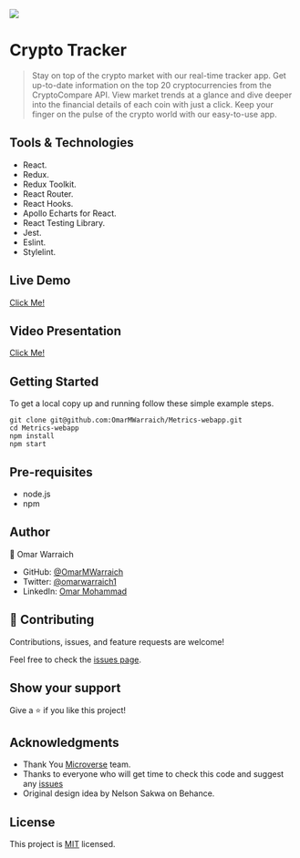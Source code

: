 ![](https://img.shields.io/badge/Microverse-blueviolet)

# Crypto Tracker

>  Stay on top of the crypto market with our real-time tracker app. Get up-to-date information on the top 20 cryptocurrencies from the CryptoCompare API. View market trends at a glance and dive deeper into the financial details of each coin with just a click. Keep your finger on the pulse of the crypto world with our easy-to-use app.


## Tools & Technologies

- React.
- Redux.
- Redux Toolkit.
- React Router.
- React Hooks.
- Apollo Echarts for React.
- React Testing Library.
- Jest.
- Eslint.
- Stylelint.

## Live Demo 

[Click Me!](https://cryptotracker-ova.netlify.app)

## Video Presentation

[Click Me!](https://www.loom.com/share/db887315c94540e0a0f42278057ea8b3)

## Getting Started

To get a local copy up and running follow these simple example steps.

```
git clone git@github.com:OmarMWarraich/Metrics-webapp.git
cd Metrics-webapp
npm install
npm start
```

## Pre-requisites

- node.js
- npm

## Author

👤 Omar Warraich

- GitHub: [@OmarMWarraich](https://github.com/OmarMWarraich)
- Twitter: [@omarwarraich1](https://twitter.com/@omarwarraich1)
- LinkedIn: [Omar Mohammad](https://www.linkedin.com/in/omar-mohammad-a9902847/)

## 🤝 Contributing

Contributions, issues, and feature requests are welcome!

Feel free to check the [issues page](../../issues/).

## Show your support

Give a ⭐️ if you like this project!

## Acknowledgments

- Thank You [Microverse](www.microverse.org) team.
- Thanks to everyone who will get time to check this code and suggest any [issues](https://github.com/OmarMWarraich/Metrics-webapp/issues)
- Original design idea by Nelson Sakwa on Behance.

## License

This project is [MIT](./LICENSE) licensed.
